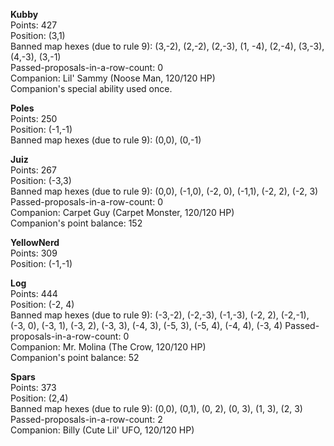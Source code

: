 **Kubby**  
Points: 427  
Position: (3,1)  
Banned map hexes (due to rule 9): (3,-2), (2,-2), (2,-3), (1, -4), (2,-4), (3,-3), (4,-3), (3,-1)  
Passed-proposals-in-a-row-count: 0  
Companion: Lil' Sammy (Noose Man, 120/120 HP)  
Companion's special ability used once.

**Poles**  
Points: 250  
Position: (-1,-1)  
Banned map hexes (due to rule 9): (0,0), (0,-1)

**Juiz**  
Points: 267  
Position: (-3,3)  
Banned map hexes (due to rule 9): (0,0), (-1,0), (-2, 0), (-1,1), (-2, 2), (-2, 3)
Passed-proposals-in-a-row-count: 0  
Companion: Carpet Guy (Carpet Monster, 120/120 HP)  
Companion's point balance: 152

**YellowNerd**  
Points: 309  
Position: (-1,-1)

**Log**  
Points: 444  
Position: (-2, 4)  
Banned map hexes (due to rule 9): (-3,-2), (-2,-3), (-1,-3), (-2, 2), (-2,-1), (-3, 0), (-3, 1), (-3, 2), (-3, 3), (-4, 3), (-5, 3), (-5, 4), (-4, 4), (-3, 4)
Passed-proposals-in-a-row-count: 0  
Companion: Mr. Molina (The Crow, 120/120 HP)  
Companion's point balance: 52

**Spars**  
Points: 373  
Position: (2,4)  
Banned map hexes (due to rule 9): (0,0), (0,1), (0, 2), (0, 3), (1, 3), (2, 3)  
Passed-proposals-in-a-row-count: 2  
Companion: Billy (Cute Lil' UFO, 120/120 HP)
